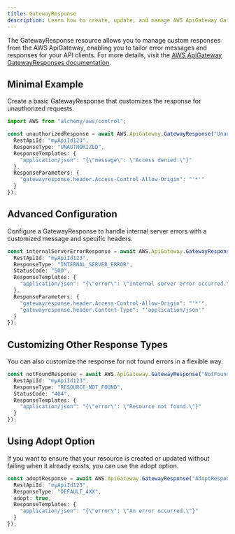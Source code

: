 ```yaml
---
title: GatewayResponse
description: Learn how to create, update, and manage AWS ApiGateway GatewayResponses using Alchemy Cloud Control.
---
```


The GatewayResponse resource allows you to manage custom responses from the AWS ApiGateway, enabling you to tailor error messages and responses for your API clients. For more details, visit the [AWS ApiGateway GatewayResponses documentation](https://docs.aws.amazon.com/apigateway/latest/userguide/).

## Minimal Example

Create a basic GatewayResponse that customizes the response for unauthorized requests.

```ts
import AWS from "alchemy/aws/control";

const unauthorizedResponse = await AWS.ApiGateway.GatewayResponse("UnauthorizedResponse", {
  RestApiId: "myApiId123",
  ResponseType: "UNAUTHORIZED",
  ResponseTemplates: {
    "application/json": "{\"message\": \"Access denied.\"}"
  },
  ResponseParameters: {
    "gatewayresponse.header.Access-Control-Allow-Origin": "'*'"
  }
});
```

## Advanced Configuration

Configure a GatewayResponse to handle internal server errors with a customized message and specific headers.

```ts
const internalServerErrorResponse = await AWS.ApiGateway.GatewayResponse("InternalServerErrorResponse", {
  RestApiId: "myApiId123",
  ResponseType: "INTERNAL_SERVER_ERROR",
  StatusCode: "500",
  ResponseTemplates: {
    "application/json": "{\"error\": \"Internal server error occurred.\"}"
  },
  ResponseParameters: {
    "gatewayresponse.header.Access-Control-Allow-Origin": "'*'",
    "gatewayresponse.header.Content-Type": "'application/json'"
  }
});
```

## Customizing Other Response Types

You can also customize the response for not found errors in a flexible way.

```ts
const notFoundResponse = await AWS.ApiGateway.GatewayResponse("NotFoundResponse", {
  RestApiId: "myApiId123",
  ResponseType: "RESOURCE_NOT_FOUND",
  StatusCode: "404",
  ResponseTemplates: {
    "application/json": "{\"error\": \"Resource not found.\"}"
  }
});
```

## Using Adopt Option

If you want to ensure that your resource is created or updated without failing when it already exists, you can use the adopt option.

```ts
const adoptResponse = await AWS.ApiGateway.GatewayResponse("AdoptResponse", {
  RestApiId: "myApiId123",
  ResponseType: "DEFAULT_4XX",
  adopt: true,
  ResponseTemplates: {
    "application/json": "{\"error\": \"An error occurred.\"}"
  }
});
```